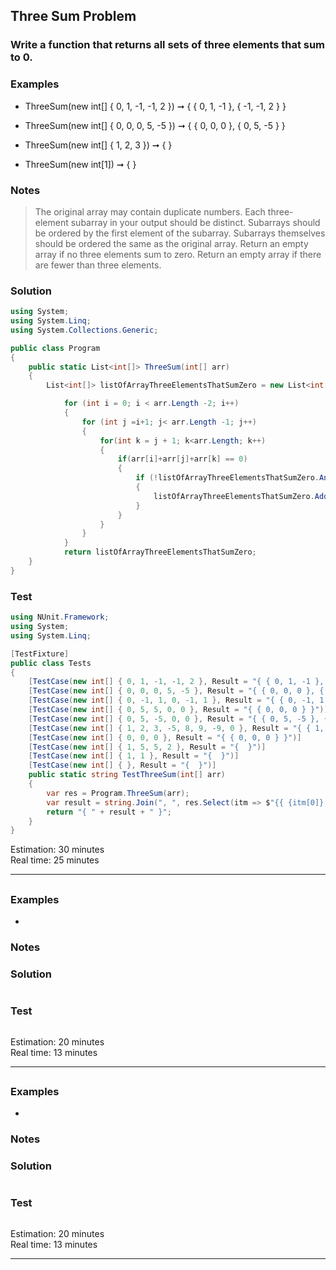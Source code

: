 ## Three Sum Problem
### Write a function that returns all sets of three elements that sum to 0.


### Examples
- ThreeSum(new int[] { 0, 1, -1, -1, 2 }) ➞ { { 0, 1, -1 }, { -1, -1, 2 } }

- ThreeSum(new int[] { 0, 0, 0, 5, -5 }) ➞ { { 0, 0, 0 }, { 0, 5, -5 } }

- ThreeSum(new int[] { 1, 2, 3 }) ➞ { }

- ThreeSum(new int[1]) ➞ { }
### Notes
> The original array may contain duplicate numbers.
Each three-element subarray in your output should be distinct.
Subarrays should be ordered by the first element of the subarray.
Subarrays themselves should be ordered the same as the original array.
Return an empty array if no three elements sum to zero.
Return an empty array if there are fewer than three elements.
### Solution
```cs
using System;
using System.Linq;
using System.Collections.Generic;

public class Program
{
	public static List<int[]> ThreeSum(int[] arr) 
	{
		List<int[]> listOfArrayThreeElementsThatSumZero = new List<int[]>();

            for (int i = 0; i < arr.Length -2; i++)
            {
                for (int j =i+1; j< arr.Length -1; j++)
                {
                    for(int k = j + 1; k<arr.Length; k++)
                    {
                        if(arr[i]+arr[j]+arr[k] == 0)
                        {
                            if (!listOfArrayThreeElementsThatSumZero.Any(numbers => numbers[0] == arr[i] && numbers[1] == arr[j] && numbers[2] == arr[k]))
                            {
                                listOfArrayThreeElementsThatSumZero.Add(new int[] { arr[i], arr[j], arr[k] });
                            }          
                        }                       
                    }
                }
            }
            return listOfArrayThreeElementsThatSumZero;
	}
}
```
### Test
```cs
using NUnit.Framework;
using System;
using System.Linq;

[TestFixture]
public class Tests
{
    [TestCase(new int[] { 0, 1, -1, -1, 2 }, Result = "{ { 0, 1, -1 }, { -1, -1, 2 } }")]
    [TestCase(new int[] { 0, 0, 0, 5, -5 }, Result = "{ { 0, 0, 0 }, { 0, 5, -5 } }")]
    [TestCase(new int[] { 0, -1, 1, 0, -1, 1 }, Result = "{ { 0, -1, 1 }, { 0, 1, -1 }, { -1, 1, 0 }, { -1, 0, 1 }, { 1, 0, -1 } }")]
    [TestCase(new int[] { 0, 5, 5, 0, 0 }, Result = "{ { 0, 0, 0 } }")]
    [TestCase(new int[] { 0, 5, -5, 0, 0 }, Result = "{ { 0, 5, -5 }, { 0, 0, 0 }, { 5, -5, 0 } }")]
    [TestCase(new int[] { 1, 2, 3, -5, 8, 9, -9, 0 }, Result = "{ { 1, 8, -9 }, { 2, 3, -5 }, { 9, -9, 0 } }")]
    [TestCase(new int[] { 0, 0, 0 }, Result = "{ { 0, 0, 0 } }")]
    [TestCase(new int[] { 1, 5, 5, 2 }, Result = "{  }")]
    [TestCase(new int[] { 1, 1 }, Result = "{  }")]
    [TestCase(new int[] { }, Result = "{  }")]
    public static string TestThreeSum(int[] arr)
    {
        var res = Program.ThreeSum(arr);
        var result = string.Join(", ", res.Select(itm => $"{{ {itm[0]}, {itm[1]}, {itm[2]} }}"));
        return "{ " + result + " }";
    }
}
```
Estimation: 30 minutes
<br> Real time: 25  minutes

---------------------------------------

##
### 

### Examples
- 
### Notes
> 
### Solution
```cs

```
### Test
```cs

```
Estimation: 20 minutes
<br> Real time: 13 minutes

---------------------------------------

##
### 

### Examples
- 
### Notes
> 
### Solution
```cs

```
### Test
```cs

```
Estimation: 20 minutes
<br> Real time: 13 minutes

---------------------------------------
